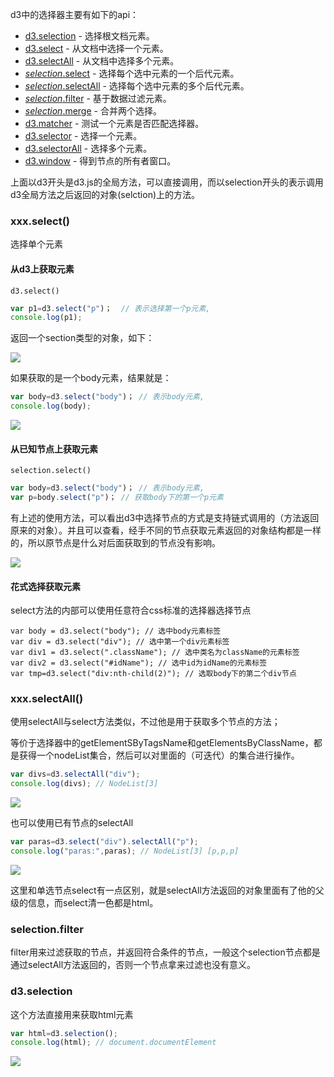 d3中的选择器主要有如下的api：

- [d3.selection](https://github.com/d3/d3-selection#selection) - 选择根文档元素。
- [d3.select](https://github.com/d3/d3-selection#select) - 从文档中选择一个元素。
- [d3.selectAll](https://github.com/d3/d3-selection#selectAll) - 从文档中选择多个元素。
- [*selection*.select](https://github.com/d3/d3-selection#selection_select) - 选择每个选中元素的一个后代元素。
- [*selection*.selectAll](https://github.com/d3/d3-selection#selection_selectAll) - 选择每个选中元素的多个后代元素。
- [*selection*.filter](https://github.com/d3/d3-selection#selection_filter) - 基于数据过滤元素。
- [*selection*.merge](https://github.com/d3/d3-selection#selection_merge) - 合并两个选择。
- [d3.matcher](https://github.com/d3/d3-selection#matcher) - 测试一个元素是否匹配选择器。
- [d3.selector](https://github.com/d3/d3-selection#selector) - 选择一个元素。
- [d3.selectorAll](https://github.com/d3/d3-selection#selectorAll) - 选择多个元素。
- [d3.window](https://github.com/d3/d3-selection#window) - 得到节点的所有者窗口。



上面以d3开头是d3.js的全局方法，可以直接调用，而以selection开头的表示调用d3全局方法之后返回的对象(selction)上的方法。

### xxx.select()

选择单个元素

#### 从d3上获取元素

`d3.select()`

```js
var p1=d3.select("p")；	// 表示选择第一个p元素,
console.log(p1);
```

返回一个section类型的对象，如下：

![](E:\project\articles\images\d3-select-1.png)

如果获取的是一个body元素，结果就是：

```js
var body=d3.select("body")；	// 表示body元素,
console.log(body);
```

![](E:\project\articles\images\d3-select-2.png)

#### 从已知节点上获取元素

`selection.select()`

```js
var body=d3.select("body")；	// 表示body元素,
var p=body.select("p")；	// 获取body下的第一个p元素
```

有上述的使用方法，可以看出d3中选择节点的方式是支持链式调用的（方法返回原来的对象）。并且可以查看，经手不同的节点获取元素返回的对象结构都是一样的，所以原节点是什么对后面获取到的节点没有影响。

![](E:\project\articles\images\d3-select-3.png)

#### 花式选择获取元素

select方法的内部可以使用任意符合css标准的选择器选择节点

```
var body = d3.select("body"); // 选中body元素标签
var div = d3.select("div"); // 选中第一个div元素标签
var div1 = d3.select(".className"); // 选中类名为className的元素标签
var div2 = d3.select("#idName"); // 选中id为idName的元素标签
var tmp=d3.select("div:nth-child(2)"); // 选取body下的第二个div节点
```



### xxx.selectAll()

使用selectAll与select方法类似，不过他是用于获取多个节点的方法；

等价于选择器中的getElementSByTagsName和getElementsByClassName，都是获得一个nodeList集合，然后可以对里面的（可迭代）的集合进行操作。

```js
var divs=d3.selectAll("div");
console.log(divs); // NodeList[3]
```

![](E:\project\articles\images\d3-selectAll-1.png)

也可以使用已有节点的selectAll

```js
var paras=d3.select("div").selectAll("p");
console.log("paras:",paras); // NodeList[3] [p,p,p]
```

![](E:\project\articles\images\d3-selectAll-2.png)

这里和单选节点select有一点区别，就是selectAll方法返回的对象里面有了他的父级的信息，而select清一色都是html。



### selection.filter

filter用来过滤获取的节点，并返回符合条件的节点，一般这个selection节点都是通过selectAll方法返回的，否则一个节点拿来过滤也没有意义。



### d3.selection

这个方法直接用来获取html元素

```js
var html=d3.selection();
console.log(html); // document.documentElement
```

![](E:\project\articles\images\d3-selection.png)





















